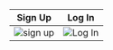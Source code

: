 


Sign Up                    |  Log In
:-------------------------:|:-------------------------:
![sign up](https://user-images.githubusercontent.com/50201920/195918876-32dcce1f-136d-4c13-a081-024f33e27a6f.png) | ![Log In](https://user-images.githubusercontent.com/50201920/195918129-6f243a9e-8712-4945-8f50-58184974e763.png)  
